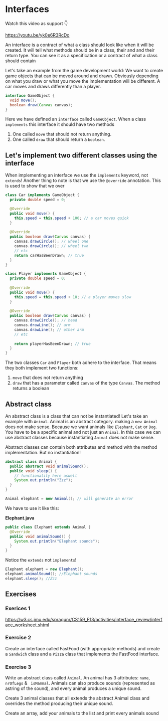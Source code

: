 # Interfaces

Watch this video as support 👇

https://youtu.be/yk0e6R3RcDo



An interface is a contract of what a class should look like when it will be created. It will tell what methods should be in a class, their and and their return type. You can see it as a specification or a contract of what a class should contain

Let's take an example from the game development world: We want to create game objects that can be moved around and drawn. Obviously depending on what you draw or what you move the implementation will be different. A car moves and draws differently than a player. 

```java
interface GameObject {
  void move();
  boolean draw(Canvas canvas);
}
```

Here we have defined an `interface` called `GameObject`. When a class `implements` this interface it should have two methods

1. One called `move` that should not return anything.
2. One called `draw` that should return a `boolean`.



## Let's implement two different classes using the interface

When implementing an interface we use the `implements` keyword, not `extends`! Another thing to note is that we use the `@override` annotation. This is used to show that we over

```java
class Car implements GameObject {
  private double speed = 0;

  @Override
  public void move() {
    this.speed = this.speed + 100; // a car moves quick
  }
  
  @Override
  public boolean draw(Canvas canvas) {
    canvas.drawCircle(); // wheel one
    canvas.drawCircle(); // wheel two
    // etc
    return carHasBeenDrawn; // true
  }
}
```



```java
class Player implements GameObject {
  private double speed = 0;
  
  @Override
  public void move() {
    this.speed = this.speed + 10; // a player moves slow
  }
  
  @Override
  public boolean draw(Canvas canvas) {
    canvas.drawCircle(); // head
    canvas.drawLine(); // arm
    canvas.drawLine(); // other arm
    // etc
    
    return playerHasBeenDrawn; // true
  }
}
```

The two classes `Car` and `Player` both adhere to the interface. That means they both implement two functions:

1. `move` that does not return anything
2. `draw` that has a parameter called `canvas` of the type `Canvas`. The method returns a boolean



## Abstract class

An abstract class is a class that can not be instantiated! Let's take an example with `Animal`. Animal is an abstract category. making a `new Animal` does not make sense. Because we want animals like `Elephant`, `Cat` or `Dog`. You have to be a specific animal and not just an `Animal`. In this case we can use abstract classes because instantiating `Animal` does not make sense.

Abstract classes can contain both attributes and method with the method implementation. But no instantiation!

```java
abstract class Animal {
  public abstract void animalSound();
  public void sleep() {
    // functionality here aswell
    System.out.println("Zzz");
  }
}
```

```java
Animal elephant = new Animal(); // will generate an error
```

We have to use it like this:



**Elephant.java**

````java
public class Elephant extends Animal {
  @Override
  public void animalSound() {
    System.out.println("Elephant sounds");
  }
}
````

Notice the `extends` not `implements`! 

```java
Elephant elephant = new Elephant();
elephant.animalSound(); //Elephant sounds
elephant.sleep(); //Zzz
```



## Exercises



### Exerices 1

https://w3.cs.jmu.edu/spragunr/CS159_F13/activities/interface_review/interface_worksheet.shtml



### Exercise 2

Create an interface called FastFood (with appropriate methods) and create a `Sandwich` class and a `Pizza` class that implements the FastFood interface.



### Exercise 3

Write  an  abstract  class  called  `Animal`.   An  animal  has  3  attributes:  `name`, `nrOfLegs`  & ` isMammal`.  Animals  can  also  produce  sounds  (represented  as  astring of the sound), and every animal produces a unique sound.

Create 3 animal classes that all extends the abstract Animal class and overrides the method producing their unique sound.

Create an array, add your animals to the list and print every animals sound





